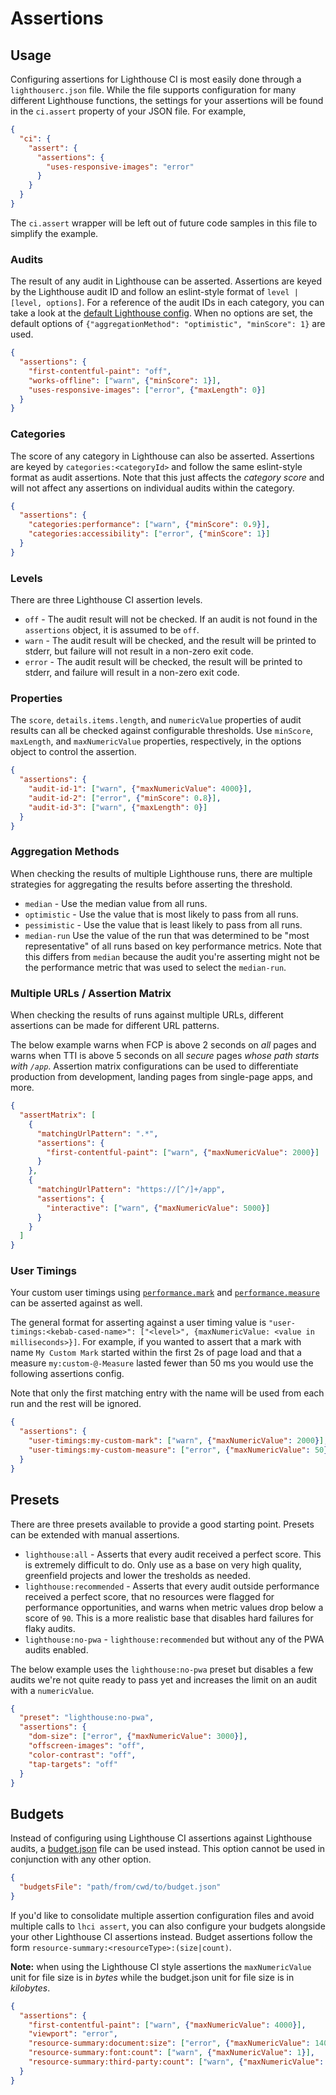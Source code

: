 # Assertions

## Usage

Configuring assertions for Lighthouse CI is most easily done through a `lighthouserc.json` file. While the file supports configuration for many different Lighthouse functions, the settings for your assertions will be found in the `ci.assert` property of your JSON file. For example,

```json
{
  "ci": {
    "assert": {
      "assertions": {
        "uses-responsive-images": "error"
      }
    }
  }
}
```

The `ci.assert` wrapper will be left out of future code samples in this file to simplify the example.

### Audits

The result of any audit in Lighthouse can be asserted. Assertions are keyed by the Lighthouse audit ID and follow an eslint-style format of `level | [level, options]`. For a reference of the audit IDs in each category, you can take a look at the [default Lighthouse config](https://github.com/GoogleChrome/lighthouse/blob/v5.5.0/lighthouse-core/config/default-config.js#L375-L407). When no options are set, the default options of `{"aggregationMethod": "optimistic", "minScore": 1}` are used.

```json
{
  "assertions": {
    "first-contentful-paint": "off",
    "works-offline": ["warn", {"minScore": 1}],
    "uses-responsive-images": ["error", {"maxLength": 0}]
  }
}
```

### Categories

The score of any category in Lighthouse can also be asserted. Assertions are keyed by `categories:<categoryId>` and follow the same eslint-style format as audit assertions. Note that this just affects the _category score_ and will not affect any assertions on individual audits within the category.

```json
{
  "assertions": {
    "categories:performance": ["warn", {"minScore": 0.9}],
    "categories:accessibility": ["error", {"minScore": 1}]
  }
}
```

### Levels

There are three Lighthouse CI assertion levels.

- `off` - The audit result will not be checked. If an audit is not found in the `assertions` object, it is assumed to be `off`.
- `warn` - The audit result will be checked, and the result will be printed to stderr, but failure will not result in a non-zero exit code.
- `error` - The audit result will be checked, the result will be printed to stderr, and failure will result in a non-zero exit code.

### Properties

The `score`, `details.items.length`, and `numericValue` properties of audit results can all be checked against configurable thresholds. Use `minScore`, `maxLength`, and `maxNumericValue` properties, respectively, in the options object to control the assertion.

```json
{
  "assertions": {
    "audit-id-1": ["warn", {"maxNumericValue": 4000}],
    "audit-id-2": ["error", {"minScore": 0.8}],
    "audit-id-3": ["warn", {"maxLength": 0}]
  }
}
```

### Aggregation Methods

When checking the results of multiple Lighthouse runs, there are multiple strategies for aggregating the results before asserting the threshold.

- `median` - Use the median value from all runs.
- `optimistic` - Use the value that is most likely to pass from all runs.
- `pessimistic` - Use the value that is least likely to pass from all runs.
- `median-run` Use the value of the run that was determined to be "most representative" of all runs based on key performance metrics. Note that this differs from `median` because the audit you're asserting might not be the performance metric that was used to select the `median-run`.

### Multiple URLs / Assertion Matrix

When checking the results of runs against multiple URLs, different assertions can be made for different URL patterns.

The below example warns when FCP is above 2 seconds on _all_ pages and warns when TTI is above 5 seconds on all _secure_ pages _whose path starts with `/app`_. Assertion matrix configurations can be used to differentiate production from development, landing pages from single-page apps, and more.

```json
{
  "assertMatrix": [
    {
      "matchingUrlPattern": ".*",
      "assertions": {
        "first-contentful-paint": ["warn", {"maxNumericValue": 2000}]
      }
    },
    {
      "matchingUrlPattern": "https://[^/]+/app",
      "assertions": {
        "interactive": ["warn", {"maxNumericValue": 5000}]
      }
    }
  ]
}
```

### User Timings

Your custom user timings using [`performance.mark`](https://developer.mozilla.org/en-US/docs/Web/API/Performance/mark) and [`performance.measure`](https://developer.mozilla.org/en-US/docs/Web/API/Performance/measure) can be asserted against as well.

The general format for asserting against a user timing value is `"user-timings:<kebab-cased-name>": ["<level>", {maxNumericValue: <value in milliseconds>}]`. For example, if you wanted to assert that a mark with name `My Custom Mark` started within the first 2s of page load and that a measure `my:custom-@-Measure` lasted fewer than 50 ms you would use the following assertions config.

Note that only the first matching entry with the name will be used from each run and the rest will be ignored.

```json
{
  "assertions": {
    "user-timings:my-custom-mark": ["warn", {"maxNumericValue": 2000}],
    "user-timings:my-custom-measure": ["error", {"maxNumericValue": 50}]
  }
}
```

## Presets

There are three presets available to provide a good starting point. Presets can be extended with manual assertions.

- `lighthouse:all` - Asserts that every audit received a perfect score. This is extremely difficult to do. Only use as a base on very high quality, greenfield projects and lower the tresholds as needed.
- `lighthouse:recommended` - Asserts that every audit outside performance received a perfect score, that no resources were flagged for performance opportunities, and warns when metric values drop below a score of `90`. This is a more realistic base that disables hard failures for flaky audits.
- `lighthouse:no-pwa` - `lighthouse:recommended` but without any of the PWA audits enabled.

The below example uses the `lighthouse:no-pwa` preset but disables a few audits we're not quite ready to pass yet and increases the limit on an audit with a `numericValue`.

```json
{
  "preset": "lighthouse:no-pwa",
  "assertions": {
    "dom-size": ["error", {"maxNumericValue": 3000}],
    "offscreen-images": "off",
    "color-contrast": "off",
    "tap-targets": "off"
  }
}
```

## Budgets

Instead of configuring using Lighthouse CI assertions against Lighthouse audits, a [budget.json](https://github.com/GoogleChrome/budget.json) file can be used instead. This option cannot be used in conjunction with any other option.

```json
{
  "budgetsFile": "path/from/cwd/to/budget.json"
}
```

If you'd like to consolidate multiple assertion configuration files and avoid multiple calls to `lhci assert`, you can also configure your budgets alongside your other Lighthouse CI assertions instead. Budget assertions follow the form `resource-summary:<resourceType>:(size|count)`.

**Note:** when using the Lighthouse CI style assertions the `maxNumericValue` unit for file size is in _bytes_ while the budget.json unit for file size is in _kilobytes_.

```json
{
  "assertions": {
    "first-contentful-paint": ["warn", {"maxNumericValue": 4000}],
    "viewport": "error",
    "resource-summary:document:size": ["error", {"maxNumericValue": 14000}],
    "resource-summary:font:count": ["warn", {"maxNumericValue": 1}],
    "resource-summary:third-party:count": ["warn", {"maxNumericValue": 5}]
  }
}
```
